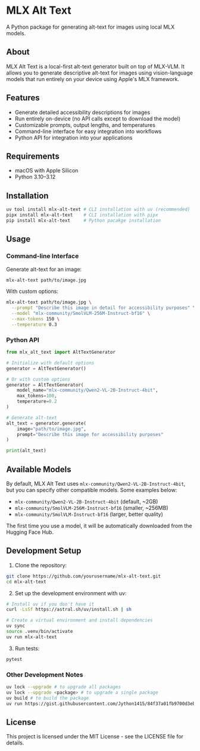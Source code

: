 # MLX Alt Text

A Python package for generating alt-text for images using local MLX models.

## About

MLX Alt Text is a local-first alt-text generator built on top of MLX-VLM. It allows you to generate descriptive alt-text for images using vision-language models that run entirely on your device using Apple's MLX framework.

## Features

- Generate detailed accessibility descriptions for images
- Run entirely on-device (no API calls except to download the model)
- Customizable prompts, output lengths, and temperatures
- Command-line interface for easy integration into workflows
- Python API for integration into your applications

## Requirements

- macOS with Apple Silicon
- Python 3.10–3.12

## Installation

```bash
uv tool install mlx-alt-text # CLI installation with uv (recommended)
pipx install mlx-alt-text    # CLI installation with pipx
pip install mlx-alt-text     # Python pacakge installation
```

## Usage

### Command-line Interface

Generate alt-text for an image:

```bash
mlx-alt-text path/to/image.jpg
```

With custom options:

```bash
mlx-alt-text path/to/image.jpg \
  --prompt "Describe this image in detail for accessibility purposes" \
  --model "mlx-community/SmolVLM-256M-Instruct-bf16" \
  --max-tokens 150 \
  --temperature 0.3
```

### Python API

```python
from mlx_alt_text import AltTextGenerator

# Initialize with default options
generator = AltTextGenerator()

# Or with custom options
generator = AltTextGenerator(
    model_name="mlx-community/Qwen2-VL-2B-Instruct-4bit",
    max_tokens=100,
    temperature=0.2
)

# Generate alt-text
alt_text = generator.generate(
    image="path/to/image.jpg",
    prompt="Describe this image for accessibility purposes"
)

print(alt_text)
```

## Available Models

By default, MLX Alt Text uses `mlx-community/Qwen2-VL-2B-Instruct-4bit`, but you can specify other compatible models. Some examples below:

- `mlx-community/Qwen2-VL-2B-Instruct-4bit` (default, ~2GB)
- `mlx-community/SmolVLM-256M-Instruct-bf16` (smaller, ~256MB)
- `mlx-community/SmolVLM-Instruct-bf16` (larger, better quality)

The first time you use a model, it will be automatically downloaded from the Hugging Face Hub.

## Development Setup

1. Clone the repository:

```bash
git clone https://github.com/yourusername/mlx-alt-text.git
cd mlx-alt-text
```

2. Set up the development environment with uv:

```bash
# Install uv if you don't have it
curl -LsSf https://astral.sh/uv/install.sh | sh

# Create a virtual environment and install dependencies
uv sync
source .venv/bin/activate
uv run mlx-alt-text
```

3. Run tests:

```bash
pytest
```

### Other Development Notes

```bash
uv lock --upgrade # to upgrade all packages
uv lock --upgrade <package> # to upgrade a single package
uv build # to build the package
uv run https://gist.githubusercontent.com/Jython1415/84f37a01fb9700d3eb72b67a52273222/raw/3d7ec10e3c6bb5f0191bd6681dd0016017a28a55/uv-publish-pypi.py # to publish the package
```

## License

This project is licensed under the MIT License - see the LICENSE file for details.

